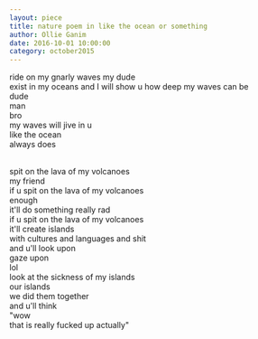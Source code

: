 ```yaml
---
layout: piece
title: nature poem in like the ocean or something
author: Ollie Ganim
date: 2016-10-01 10:00:00
category: october2015
--- 
```

ride on my gnarly waves my dude</br>
exist in my oceans and I will show u how deep my waves can be</br>
dude</br>
man</br>
bro</br>
my waves will jive in u</br>
like the ocean</br>
always does</br></br>

spit on the lava of my volcanoes</br>
my friend</br>
if u spit on the lava of my volcanoes</br>
enough</br>
it'll do something really rad</br>
if u spit on the lava of my volcanoes</br>
it'll create islands</br>
with cultures and languages and shit</br>
and u'll look upon</br>
gaze upon</br>
lol</br>
look at the sickness of my islands</br>
our islands</br>
we did them together</br>
and u'll think</br>
"wow</br>
that is really fucked up actually"